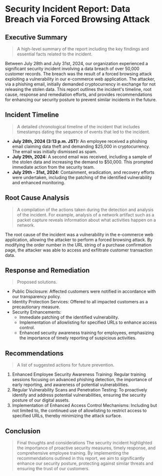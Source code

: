# Security Incident Report: Data Breach via Forced Browsing Attack

## Executive Summary 
> A high-level summary of the report including the key findings and essential facts related to the incident.

Between July 28th and July 31st, 2024, our organization experienced a significant security incident involving a data breach of over 50,000 customer records. The breach was the result of a forced browsing attack exploiting a vulnerability in our e-commerce web application. The attacker, via a phishing email, initially demanded cryptocurrency in exchange for not releasing the stolen data. This report outlines the incident's timeline, root cause, response and remediation efforts, and provides recommendations for enhancing our security posture to prevent similar incidents in the future.

## Incident Timeline 
>  A detailed chronological timeline of the incident that includes timestamps dating the sequence of events that led to the incident.

* **July 28th, 2024 (3:13 p.m. JST):** An employee received a phishing email claiming data theft and demanding $25,000 in cryptocurrency. The email was initially dismissed as spam.
* **July 29th, 2024:** A second email was received, including a sample of the stolen data and increasing the demand to $50,000. This prompted immediate action from the security team.
* **July 29th - 31st, 2024:** Containment, eradication, and recovery efforts were undertaken, including the patching of the identified vulnerability and enhanced monitoring.

## Root Cause Analysis
>  A compilation of the actions taken during the detection and analysis of the incident. For example, analysis of a network artifact such as a packet capture reveals information about what activities happen on a network.

The root cause of the incident was a vulnerability in the e-commerce web application, allowing the attacker to perform a forced browsing attack. By modifying the order number in the URL string of a purchase confirmation page, the attacker was able to access and exfiltrate customer transaction data.

## Response and Remediation
> Proposed solutions. 
* Public Disclosure: Affected customers were notified in accordance with our transparency policy.
* Identity Protection Services: Offered to all impacted customers as a precautionary measure.
* Security Enhancements:
   * Immediate patching of the identified vulnerability.
   * Implementation of allowlisting for specified URLs to enhance access control.
   * Enhanced security awareness training for employees, emphasizing the importance of timely reporting of suspicious activities.

## Recommendations 
> A list of suggested actions for future prevention.
1. Enhanced Employee Security Awareness Training: Regular training sessions focusing on advanced phishing detection, the importance of early reporting, and awareness of potential vulnerabilities.
2. Regular Vulnerability Scans and Penetration Testing: To proactively identify and address potential vulnerabilities, ensuring the security posture of our digital assets.
3. Implementation of Enhanced Access Control Mechanisms: Including but not limited to, the continued use of allowlisting to restrict access to specified URLs, thereby minimizing the attack surface.

## Conclusion
> Final thoughts and considerations 
The security incident highlighted the importance of proactive security measures, timely response, and comprehensive employee training. By implementing the recommendations outlined in this report, we aim to significantly enhance our security posture, protecting against similar threats and ensuring the trust of our customers.


